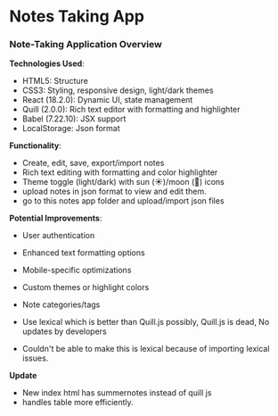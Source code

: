 # Notes Taking App

### Note-Taking Application Overview

**Technologies Used**:
- HTML5: Structure
- CSS3: Styling, responsive design, light/dark themes
- React (18.2.0): Dynamic UI, state management
- Quill (2.0.0): Rich text editor with formatting and highlighter
- Babel (7.22.10): JSX support
- LocalStorage: Json format

**Functionality**:
- Create, edit, save, export/import notes
- Rich text editing with formatting and color highlighter
- Theme toggle (light/dark) with sun (☀️)/moon (🌙) icons
- upload notes in json format to view and edit them.
- go to this notes app folder and upload/import json files

**Potential Improvements**:
- User authentication
- Enhanced text formatting options
- Mobile-specific optimizations
- Custom themes or highlight colors
- Note categories/tags

- Use lexical which is better than Quill.js possibly, Quill.js is dead, No updates by developers 
- Couldn't be able to make this is lexical because of importing lexical issues.

**Update**
- New index html has summernotes instead of quill js
- handles table more efficiently.
